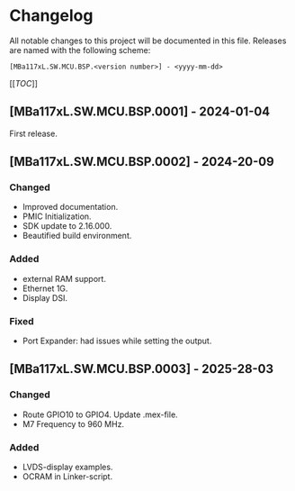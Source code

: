# Changelog

All notable changes to this project will be documented in this file.
Releases are named with the following scheme:

`[MBa117xL.SW.MCU.BSP.<version number>] - <yyyy-mm-dd>`

[[_TOC_]]

## [MBa117xL.SW.MCU.BSP.0001] - 2024-01-04

First release.

## [MBa117xL.SW.MCU.BSP.0002] - 2024-20-09

### Changed

* Improved documentation.
* PMIC Initialization.
* SDK update to 2.16.000.
* Beautified build environment.

### Added

* external RAM support.
* Ethernet 1G.
* Display DSI.

### Fixed

* Port Expander: had issues while setting the output.

## [MBa117xL.SW.MCU.BSP.0003] - 2025-28-03

### Changed

* Route GPIO10 to GPIO4. Update .mex-file.
* M7 Frequency to 960 MHz.

### Added

* LVDS-display examples.
* OCRAM in Linker-script.
